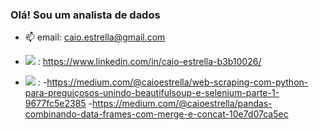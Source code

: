 ### Olá! Sou um analista de dados

- 📫 email: caio.estrella@gmail.com

- <img src="https://img.shields.io/badge/LinkedIn-0077B5?style=for-the-badge&logo=linkedin&logoColor=white"/> : https://www.linkedin.com/in/caio-estrella-b3b10026/

- <img src="https://img.shields.io/badge/Medium-12100E?style=for-the-badge&logo=medium&logoColor=white"/>	: 
  -https://medium.com/@caioestrella/web-scraping-com-python-para-preguiçosos-unindo-beautifulsoup-e-selenium-parte-1-9677fc5e2385
  -https://medium.com/@caioestrella/pandas-combinando-data-frames-com-merge-e-concat-10e7d07ca5ec
<!--



-->

